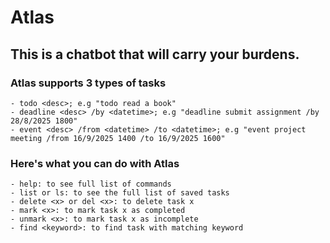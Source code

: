 # Atlas

## This is a chatbot that will carry your burdens.

### Atlas supports 3 types of tasks
```text
- todo <desc>; e.g "todo read a book"
- deadline <desc> /by <datetime>; e.g "deadline submit assignment /by 28/8/2025 1800" 
- event <desc> /from <datetime> /to <datetime>; e.g "event project meeting /from 16/9/2025 1400 /to 16/9/2025 1600"
```


### Here's what you can do with Atlas
```text
- help: to see full list of commands
- list or ls: to see the full list of saved tasks
- delete <x> or del <x>: to delete task x
- mark <x>: to mark task x as completed
- unmark <x>: to mark task x as incomplete
- find <keyword>: to find task with matching keyword
```

